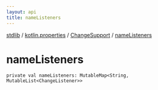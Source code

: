 ```yaml
---
layout: api
title: nameListeners
---
```

[stdlib](../../index.html) / [kotlin.properties](../index.html) / [ChangeSupport](index.html) / [nameListeners](nameListeners.html)

# nameListeners

```
private val nameListeners: MutableMap<String, MutableList<ChangeListener>>
```
